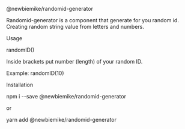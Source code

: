 @newbiemike/randomid-generator

Randomid-generator is a component that generate for you random id. 
Creating random string value from letters and numbers.

Usage

randomID()

Inside brackets put number (length) of your random ID.

Example:
randomID(10)

Installation

npm i --save @newbiemike/randomid-generator

or

yarn add @newbiemike/randomid-generator